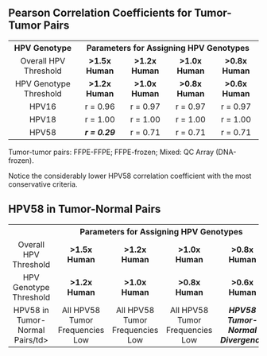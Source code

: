Pearson Correlation Coefficients for Tumor-Tumor Pairs
-----------------

<table>
  <tbody>
    <tr>
	<th align="center">HPV Genotype</th>
	<th align="center" colspan="4">Parameters for Assigning HPV Genotypes</th>
    </tr>
    <tr>
	<td align="center">Overall HPV Threshold</td>
	<td align="center"><b>&gt1.5x Human</b></td>
	<td align="center"><b>&gt1.2x Human</b></td>
	<td align="center"><b>&gt1.0x Human</b></td>
	<td align="center"><b>&gt0.8x Human</b></td>
    </tr>
    <tr>
	<td align="center">HPV Genotype Threshold</td>
  	<td align="center"><b>&gt1.2x Human</b></td>
	<td align="center"><b>&gt1.0x Human</b></td>
	<td align="center"><b>&gt0.8x Human</b></td>
	<td align="center"><b>&gt0.6x Human</b></td>
    </tr>
    <tr>
	<td align="center">HPV16</td>
  	<td align="center">r = 0.96</td>
	<td align="center">r = 0.97</td>
	<td align="center">r = 0.97</td>
	<td align="center">r = 0.97</td>
    </tr>
    <tr>
	<td align="center">HPV18</td>
  	<td align="center">r = 1.00</td>
	<td align="center">r = 1.00</td>
	<td align="center">r = 1.00</td>
	<td align="center">r = 1.00</td>
    </tr>
    <tr>
	<td align="center">HPV58</td>
	    <td align="center"><b><i>r = 0.29</i></b></td>
	<td align="center">r = 0.71</td>
	<td align="center">r = 0.71</td>
	<td align="center">r = 0.71</td>
    </tr>
</tbody>
</table>

Tumor-tumor pairs: FFPE-FFPE; FFPE-frozen; Mixed: QC Array (DNA-frozen).

Notice the considerably lower HPV58 correlation coefficient with the most conservative criteria.

HPV58 in Tumor-Normal Pairs
-----------------

<table>
  <tbody>
    <tr>
	<th align="center"></th>
	<th align="center" colspan="4">Parameters for Assigning HPV Genotypes</th>
    </tr>
    <tr>
	<td align="center">Overall HPV Threshold</td>
	<td align="center"><b>&gt1.5x Human</b></td>
	<td align="center"><b>&gt1.2x Human</b></td>
	<td align="center"><b>&gt1.0x Human</b></td>
	<td align="center"><b>&gt0.8x Human</b></td>
    </tr>
    <tr>
	<td align="center">HPV Genotype Threshold</td>
  	<td align="center"><b>&gt1.2x Human</b></td>
	<td align="center"><b>&gt1.0x Human</b></td>
	<td align="center"><b>&gt0.8x Human</b></td>
	<td align="center"><b>&gt0.6x Human</b></td>
    </tr>
    <tr>
	<td align="center">HPV58 in Tumor-Normal Pairs/td>
  	<td align="center">All HPV58 Tumor Frequencies Low</td>
	<td align="center">All HPV58 Tumor Frequencies Low</td>
	<td align="center">All HPV58 Tumor Frequencies Low</td>
	<td align="center"><b><i>HPV58 Tumor-Normal Divergence</i></b></td>
    </tr>
</tbody>
</table>
